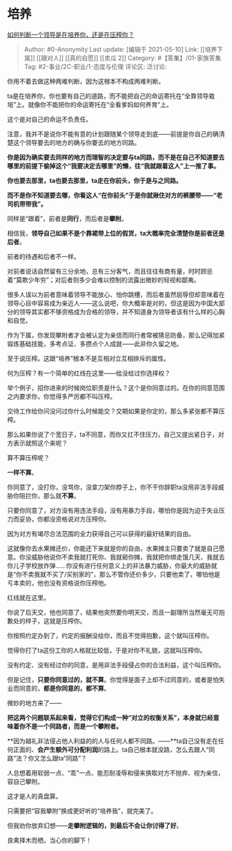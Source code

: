 # 培养
[如何判断一个领导是在培养你，还是在压榨你？](https://www.zhihu.com/question/382012090/answer/1356865879)

> Author: #0-Anonymity
> Last update: [编辑于 2021-05-10]
> Link: [[培养下属]] [[跟对人]] [[真的自愿]] [[卖瓜 2]]
> Category: #【答集】/01-家族答集
> Tag: #2-事业/2C-职业/1-态度与伦理
> 评论区:
> 泛讨论:

你用不着去做这种两难判断，因为这根本不构成两难判断。

ta是在培养你，你也要有自己的道路，而不能把自己的命运寄托在“全靠领导栽培”上。就像你不能把你的命运寄托在“全看爹妈如何养育”上。

这个是对自己的命运不负责任。

注意，我并不是说你不能有意的计划跟随某个领导走到底——前提是你自己的确清楚这个领导要去的地方的确与你要去的地方同路。

**你是因为确实要去同样的地方而理智的决定要与ta同路，而不是在自己不知道要去哪里的前提下偷掉这个“我要决定去哪里”的懒，往“我就跟着这人”上一推了事。**

**你也要去那里，ta也要去那里，ta走在你前头，你于是与之同路。**

**而不是你不知道要去哪，你看这人“在你前头”于是你就揪住对方的裤腰带——“老司机带带我”。**

同样是“跟着”，前者是**同行**，而后者是**攀附**。

相信我，**领导自己如果不是个靠裙带上位的假货，ta大概率完全清楚你是前者还是后者**。

前者的待遇和后者不一样。

对前者说话自然留有三分余地，总有三分客气，而且往往有商有量，时时顾忌着“莫欺少年穷”；对后者则多少会难以控制的流露出微妙的轻视和鄙夷。

很多人误以为前者意味着领导不能放心、怕你跳槽，而后者虽然屈辱但却意味着在领导心目中容易成为亲近人——这么说吧，你大概率是对的，但这是因为中国大部分的领导其实都不够资格成为合格的领导，并不知道身为领导者该有什么样的心胸和自觉。

作为下属，你发现攀附者才会被认定为亲信而同行者常被猜忌防备，那么记得加紧锻炼基础技能，多考点证、多攒点个人成就——此非你久留之地。

至于说压榨。这跟“培养”根本不是互相对立互相排斥的属性。

何为压榨？有一个简单的红线在这里——给没给过你选择权？

举个例子，招你进来的时候岗位职责是什么？这个是你同意过的。在你的同意范围之内要求你，你觉得多严厉都不叫压榨。

交待工作给你问没问过你什么时候能交？交期如果是你定的，那么多紧张都不算压榨。

那么如果你说了个宽日子，ta不同意，而你又扛不住压力，自己又提出紧日子，对方表示就照这个来呢？

算不算压榨呢？

**一样不算**。

你同意了，没打你，没骂你，没拿刀架你脖子上，你不干你辞职ta没用非法手段威胁你阻拦你，那么就**不算**。

只要你同意了，对方没有用违法手段，没有用暴力手段，哪怕你是因为迫于失业压力而妥协，你都没资格说对方压榨你。

因为对方有竭尽合法范围的全力获得自己可以获得的最好结果的自由。

这就像你去水果摊还价，你能还下来就是你的自由，水果摊主只要卖了就是自己愿意。你没威胁他说你不卖我就打死你、我就砸你摊，我就把你绑走饿几天、我就去你儿子学校放炸弹……你没有进行任何意义上的非法暴力威胁，你最大的威胁就是“你不卖我就不买了/买别家的”，那么不管你还价多少，只要他卖了，哪怕他是亏本卖的，他也没有资格说你压榨他。

红线就在这里。

你说了后天交，他也同意了，结果他突然要你明天交，而且一副理所当然毫无可抱歉处的样子，这就是压榨你。

你按照约定办到了，约定的报酬没给你，而且不觉得抱歉，这个就叫压榨你。

觉得你打了ta这份工你的人格就比较低，于是对你不礼貌，这就叫压榨你。

没有约定、没有经过你的同意，是用非法手段侵占你的合法利益，这个叫压榨你。

但是记住，**只要你同意过的，就不算**。你觉得是面子上却不过同意的，或者是怕失业而同意的，**都是你同意的，都不算**。

微妙的地方来了——

**把这两个问题联系起来看，觉得它们构成一种“对立的权衡关系”，本身就已经意味着你不是一个同路者，而是一个攀附者。**

**因为越礼非法侵占他人利益的的人与任何人都不同路。——**ta自己没有走在任何正面的、**会产生额外可分配利润**的路上。ta自己根本就没路，怎么去跟人“同路”法？你又怎么跟ta“同路”？

人总想着用软弱一点、“乖”一点、能忍耐凌辱和侵来换取对方不抛弃、视为亲信，容自己攀附。

这才是人的真盘算。

只需要把“容我攀附”换成更好听的“培养我”，就完美了。

但我劝你放弃幻想——**走攀附逻辑的，到最后不会让你讨得了好**。

良禽择木而栖，当心你的脚下！
